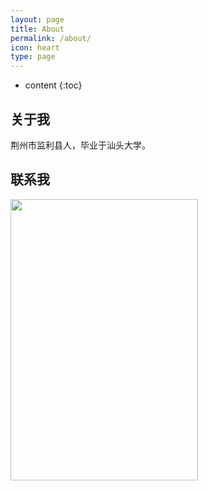 ```yaml
---
layout: page
title: About
permalink: /about/
icon: heart
type: page
---
```


* content
{:toc}

## 关于我

荆州市监利县人，毕业于汕头大学。

## 联系我

<img src="https://raw.githubusercontent.com/GKbytes/gkbytes.github.io/master/photos/webwxgetmsgimg.jpeg"  height="450" width="300">